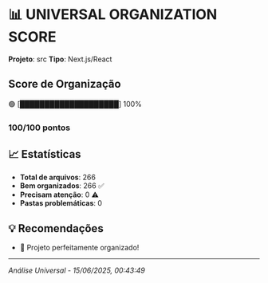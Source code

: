 # 📊 UNIVERSAL ORGANIZATION SCORE

**Projeto**: src
**Tipo**: Next.js/React

## Score de Organização

🟢 [████████████████████] 100%

### 100/100 pontos

## 📈 Estatísticas

- **Total de arquivos**: 266
- **Bem organizados**: 266 ✅
- **Precisam atenção**: 0 ⚠️
- **Pastas problemáticas**: 0

## 💡 Recomendações

- 🎉 Projeto perfeitamente organizado!

---
*Análise Universal - 15/06/2025, 00:43:49*